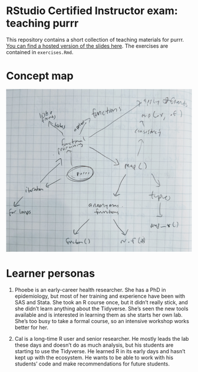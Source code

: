 
<!-- README.md is generated from README.Rmd. Please edit that file -->

# RStudio Certified Instructor exam: teaching purrr

<!-- badges: start -->

<!-- badges: end -->

This repository contains a short collection of teaching materials for
purrr. [You can find a hosted version of the slides
here](https://frosty-haibt-f2b464.netlify.com). The exercises are
contained in `exercises.Rmd`.

# Concept map

![](img/IMG_20190930_193313.jpg)

# Learner personas

1.  Phoebe is an early-career health researcher. She has a PhD in
    epidemiology, but most of her training and experience have been with
    SAS and Stata. She took an R course once, but it didn’t really
    stick, and she didn’t learn anything about the Tidyverse. She’s seen
    the new tools available and is interested in learning them as she
    starts her own lab. She’s too busy to take a formal course, so an
    intensive workshop works better for her.

2.  Cal is a long-time R user and senior researcher. He mostly leads the
    lab these days and doesn’t do as much analysis, but his students are
    starting to use the Tidyverse. He learned R in its early days and
    hasn’t kept up with the ecosystem. He wants to be able to work with
    his students’ code and make recommendations for future students.

